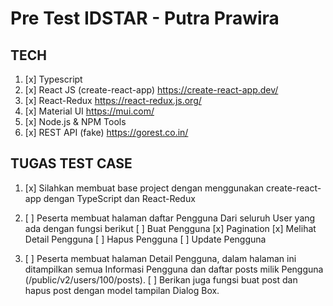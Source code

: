 # Pre Test IDSTAR - Putra Prawira


## TECH
1. [x] Typescript
2. [x] React JS (create-react-app) https://create-react-app.dev/
3. [x] React-Redux https://react-redux.js.org/
4. [x] Material UI https://mui.com/
5. [x] Node.js & NPM Tools
6. [x] REST API (fake) https://gorest.co.in/

## TUGAS TEST CASE
1. [x] Silahkan membuat base project dengan menggunakan create-react-app dengan TypeScript dan React-Redux
2. [ ] Peserta membuat halaman daftar Pengguna Dari seluruh User yang ada dengan fungsi berikut
    [ ] Buat Pengguna
    [x] Pagination
    [x] Melihat Detail Pengguna
    [ ] Hapus Pengguna
    [ ] Update Pengguna

3.  [ ] Peserta membuat halaman Detail Pengguna, dalam halaman ini ditampilkan semua Informasi Pengguna dan daftar posts milik Pengguna (/public/v2/users/100/posts). 
    [ ] Berikan juga fungsi buat post dan hapus post dengan model tampilan Dialog Box.
